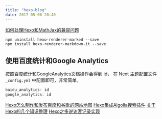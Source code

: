```yaml
---
title: "hexo-blog"
date: 2017-05-06 20:40
---
```


[如何处理Hexo和MathJax的兼容问题](http://2wildkids.com/2016/10/06/%E5%A6%82%E4%BD%95%E5%A4%84%E7%90%86Hexo%E5%92%8CMathJax%E7%9A%84%E5%85%BC%E5%AE%B9%E9%97%AE%E9%A2%98/)

```
npm uninstall hexo-renderer-marked --save
npm install hexo-renderer-markdown-it --save
```

## 使用百度统计和Google Analytics
按照百度统计和GoogleAnalytics文档操作会得到 id， 在 Next 主题配置文件 `_config.yml` 中配置即可，非常简单。
```js
baidu_analytics: id
google_analytics: id
```

[Hexo怎么制作和发布百度和谷歌的网站地图](http://www.kuwoku.com/2015/12/29/Hexo%E6%80%8E%E4%B9%88%E5%88%B6%E4%BD%9C%E5%92%8C%E5%8F%91%E5%B8%83%E7%99%BE%E5%BA%A6%E5%92%8C%E8%B0%B7%E6%AD%8C%E7%9A%84%E7%BD%91%E7%AB%99%E5%9C%B0%E5%9B%BE/)
[Hexo集成Algolia搜索插件](http://www.kuwoku.com/2016/05/30/Hexo%E9%9B%86%E6%88%90Algolia%E6%90%9C%E7%B4%A2%E6%8F%92%E4%BB%B6/#)
[关于Hexo的几个知识整理](http://www.kuwoku.com/2015/12/07/%E5%85%B3%E4%BA%8EHexo%E7%9A%84%E5%87%A0%E4%B8%AA%E7%9F%A5%E8%AF%86%E6%95%B4%E7%90%86/)
[Hexo之多说访客记录实现](http://www.kuwoku.com/2015/12/29/Hexo%E4%B9%8B%E5%A4%9A%E8%AF%B4%E8%AE%BF%E5%AE%A2%E8%AE%B0%E5%BD%95%E5%AE%9E%E7%8E%B0/)